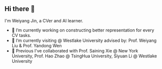 ## Hi there 👋
I'm Weiyang Jin, a CVer and AI learner.

- 🔭 I’m currently working on constructing better representation for every CV tasks.
- 🌱 I’m currently visiting @ Westlake University advised by: Prof. Weiyang Liu & Prof. Yandong Wen
- 👯 Previous I've collaborated with Prof. Saining Xie @ New York University, Prof. Hao Zhao @ TsingHua University, Siyuan Li @ Westlake University


<!--
**WayneJin0918/WayneJin0918** is a ✨ _special_ ✨ repository because its `README.md` (this file) appears on your GitHub profile.

Here are some ideas to get you started:

- 🔭 I’m currently working on ...
- 🌱 I’m currently learning ...
- 👯 I’m looking to collaborate on ...
- 🤔 I’m looking for help with ...
- 💬 Ask me about ...
- 📫 How to reach me: ...
- 😄 Pronouns: ...
- ⚡ Fun fact: ...
-->
